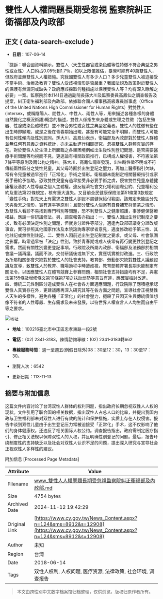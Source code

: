 # 雙性人人權問題長期受忽視 監察院糾正衛福部及內政部

## 正文 { data-search-exclude }


- **日期**：107-06-14

「據訴：聯合國資料顯示，雙性人（天生性器官或染色體等性特徵不符合典型之男性或女性）人口約占0.05％到1.7％，如以上限值推估，臺灣可能有40萬雙性人，但政府並無雙性人人權措施。究我國雙性人有多少人口？多少兒童雙性人被迫接受不當手術、治療及教育？雙性人受歧視情形是否嚴重？我國法規及政策對於雙性人的保護有無漏洞或缺失？政府應該採取何種措施以保護雙性人等？均有深入瞭解之必要」一案。監察院於本(14)日通過副院長孫大川及監察委員高鳳仙之調查報告及提案，糾正衛生福利部及內政部。依據聯合國人權事務高級專員辦事處（Office of the United Nations High Commissioner for Human Rights）對雙性人(intersex，或稱陰陽人、間性人、中性人、兩性人等，用來描述各種各樣的身體自然變化之概況術語)概念的描述，雙性人係指生來身體或生理之性徵（包括生殖器、性腺或染色體模式）並不符合男性或女性之典型定義者。雙性人的性徵有些在出生時即顯現，或是之後在青春期始出現，甚至有可能完全不明顯，而雙性人可能有任何性傾向及性別認同。孫大川、高鳳仙表示，衛福部及內政部對於雙性人群體並無任何有意義之資料統計，亦未主動進行相關研究，忽視雙性人群體真實的存在。對於雙性人於生活上所面臨之各類困境例如出生後性別登記問題、是否需要醫療手術問題等均視而不見，更遑論有相關政策推行，已構成人權侵害，不符憲法第7條平等原則及兩公約之精神。孫大川、高鳳仙調查發現，出生時性徵不明或不符傳統兩性區分之雙性兒童，其父母時囿於出生登記之壓力，再加上醫療指引欠缺，常有令兒童被過早進行「正常化」手術之情形。衛福部未能制定相關醫療指引或家長手冊給予協助，恐致雙性兒童有過早接受非必要手術之虞，侵害雙性兒童身體健康權及基於人性尊嚴之個人主體權，違反經濟社會文化權利國際公約、兒童權利公約及憲法第22條規定，核有重大違失。又目前全民健康保險法第51條第3款規定「變性手術」對先天上有需求之雙性人卻認不屬健保給付範圍，該規定未能區分先天與後天之情形，實有違平等原則；且部分雙性人個案有自費補充荷爾蒙之情形，及雙性人看診不易找到專門科別等問題，恐不利雙性人之健康照護，事涉健保醫療權益，應請一併研議修法。另，調查報告亦指出：一、雙性人因出生登記制度之要求，致有必須決定性別之問題，但就身分證件等部分，適逢內政部研議身分證改版事宜，實可參照其他國家作法及本院諮詢專家學者意見，適度修改給予第三性、其他註記或無性別註記。二、雙性人因前述出生登記制度之要求，或父母、社會氛圍之影響，時常過早被「決定」性別，致於青春期或成人後常有再行變更性別登記之需求。然而有關性別變更登記事項，行政院及所屬內政部、衛福部及法務部於相關會議一議再議，議而不決，交付研議後或無下文，實應切實檢討改進。三、行政院及所屬相關部會欠缺對於雙性人的社會支持，教育部、勞動部欠缺對雙性人議題認識及宣導，致雙性人於教育、職場過程中時遭歧視，教育部體育署長期未能制定有關法令，以因應雙性人在體育競賽上參賽問題，相關社會支持措施均有不足，與憲法第155條及增修條文第10條第7項之扶助弱勢等意旨有違，應確實檢討改進。四、傳統二元性別區分造成雙性人在社會各方面適應問題，行政院除了應積極承認雙性人真實存在外，更建議應再深入研究其等在各方面之問題，宣導社會正視雙性人天生的多樣性，避免各種「正常化」的社會壓力，扼殺了只因天生與傳統價值想像不符者的人性尊嚴、生存需求及未來發展，以符世界人權宣言人人均生而自由平等之要求。

![地址](https://www-ws.cy.gov.tw/001/Upload/3/relpic/8878/436/15a196a7-5863-4787-a06a-babf44163cc0.jpg)
- **地址**：100216臺北市中正區忠孝東路一段2號
- **電話**：(02) 2341-3183，陳情諮詢專線：(02) 2341-3183轉662
- **專線服務時間**：週一至週五(例假日除外)08：30至12：30，13：30至17：30。
  
- 瀏覽人次：6542
- 更新日期：113-11-13

## 摘要与附加信息

<!-- tcd_abstract -->
这篇文件内容讨论了台湾双性人群体的权利问题，指出政府长期忽视双性人人权的现状。文件引用了联合国的相关数据，指出双性人占总人口的比率，并提出我国内政与卫生福利部未对双性人进行有效的统计和保护措施，实质上存在人权侵害。报告中谈到双性儿童由于出生登记压力常被迫接受「正常化」手术，这不仅影响了他们的身体健康权，还违反了相关国际人权公约。调查报告指出，政府需制定医疗指引、修正相关法规以保障双性人的人权，并且明确性别登记的问题。最后，报告环绕制度性的支持缺乏以及社会对双性人认识不足的问题，提出深入研究与宣导社会正视双性人多样性的建议。
<!-- tcd_abstract_end -->

附加信息 [Processed Page Metadata]

| Attribute       | Value                                  |
|-----------------|----------------------------------------|
| Filename        | www_雙性人人權問題長期受忽視監察院糾正衛福部及內政部.md                             |
| Size            | 4754 bytes                           |
| Archived Date   | 2024-11-12 19:42:29                             |
| Original Link   | [https://www.cy.gov.tw/News_Content.aspx?n=124&sms=8912&s=12908](https://www.cy.gov.tw/News_Content.aspx?n=124&sms=8912&s=12908)                       |
| Author          | 未知                               |
| Region          | 台湾                               |
| Date            | 2018-06-14                                 |
| Tags            | 双性人权利, 人权问题, 医疗资源, 法律政策, 社会环境, 调查报告                                 |
>
> 本文由跨性别中文数字档案馆归档整理，仅供浏览。版权归原作者所有。
>